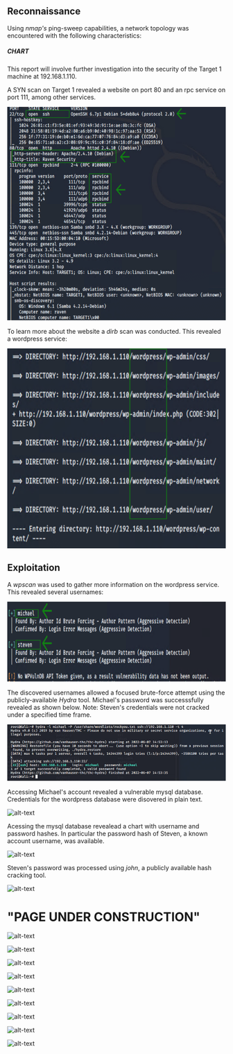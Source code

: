 ## Reconnaissance 

Using *nmap's* ping-sweep capabilities, a network topology was encountered with the following characteristics:

##### CHART

This report will involve further investigation into the security of the Target 1 machine at 192.168.1.110.

A SYN scan on Target 1 revealed a website on port 80 and an rpc service on port 111, among other services.

![alt-text](https://github.com/Travis-Dominguez/Attacking_a_Vulnerable_Network/blob/main/Images/Target_1_Nmap_Results.png "Target_1_Nmap_Results")

To learn more about the website a *dirb* scan was conducted. This revealed a wordpress service:

![alt-text](https://github.com/Travis-Dominguez/Attacking_a_Vulnerable_Network/blob/main/Images/Target_1_Dirb_Results.png "Target_1_Dirb_Results")

## Exploitation

A *wpscan* was used to gather more information on the wordpress service. 
This revealed several usernames: 

![alt-text](https://github.com/Travis-Dominguez/Attacking_a_Vulnerable_Network/blob/main/Images/Target_1_Wpscan_Results.png "Target_1_Wpscan_Results")

The discovered usernames allowed a focused brute-force attempt using the publicly-available *Hydra* tool.
Michael's password was successsfully revealed as shown below. 
Note: Steven's credentials were not cracked under a specified time frame.

![alt-text](https://github.com/Travis-Dominguez/Attacking_a_Vulnerable_Network/blob/main/Images/Successful_Hydra_Attack_On_Michael.png "Successful_Hydra_Attack_On_Michael")

Accessing Michael's account revealed a vulnerable mysql database. Credentials for the wordpress database were disovered in plain text. 

![alt-text](https://github.com/Travis-Dominguez/Attacking_a_Vulnerable_Network/blob/main/Images/.png "")

Acessing the mysql database revealead a chart with username and password hashes. 
In particular the password hash of Steven, a known account username, was available.

![alt-text](https://github.com/Travis-Dominguez/Attacking_a_Vulnerable_Network/blob/main/Images/.png "")

Steven's password was processed using *john*, a publicly available hash cracking tool.

![alt-text](https://github.com/Travis-Dominguez/Attacking_a_Vulnerable_Network/blob/main/Images/.png "")

# "PAGE UNDER CONSTRUCTION"

![alt-text](https://github.com/Travis-Dominguez/Attacking_a_Vulnerable_Network/blob/main/Images/.png "")



![alt-text](https://github.com/Travis-Dominguez/Attacking_a_Vulnerable_Network/blob/main/Images/.png "")




![alt-text](https://github.com/Travis-Dominguez/Attacking_a_Vulnerable_Network/blob/main/Images/.png "")




![alt-text](https://github.com/Travis-Dominguez/Attacking_a_Vulnerable_Network/blob/main/Images/.png "")




![alt-text](https://github.com/Travis-Dominguez/Attacking_a_Vulnerable_Network/blob/main/Images/.png "")




![alt-text](https://github.com/Travis-Dominguez/Attacking_a_Vulnerable_Network/blob/main/Images/.png "")




![alt-text](https://github.com/Travis-Dominguez/Attacking_a_Vulnerable_Network/blob/main/Images/.png "")




![alt-text](https://github.com/Travis-Dominguez/Attacking_a_Vulnerable_Network/blob/main/Images/.png "")




![alt-text](https://github.com/Travis-Dominguez/Attacking_a_Vulnerable_Network/blob/main/Images/.png "")










 

